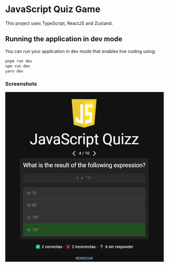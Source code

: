 # JavaScript Quiz Game

<!-- description of the app -->
This project uses TypeScript, ReactJS and Zustand.


## Running the application in dev mode

You can run your application in dev mode that enables live coding using:
```shell script
pnpm run dev
npm run dev
yarn dev
```

### Screenshots
![Quiz game](./src/assets/image1.png)